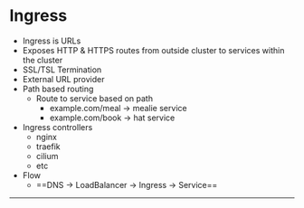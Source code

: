 # Ingress

- Ingress is URLs
- Exposes HTTP & HTTPS routes from outside cluster to
  services within the cluster
- SSL/TSL Termination
- External URL provider
- Path based routing
  - Route to service based on path
    - example.com/meal -> mealie service
    - example.com/book -> hat service
- Ingress controllers
  - nginx
  - traefik
  - cilium
  - etc
- Flow
  - ==DNS -> LoadBalancer -> Ingress -> Service==

---
